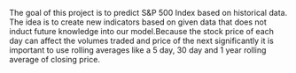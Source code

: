 The goal of this project is to predict S&P 500 Index based on historical data. The idea is to create new indicators based on given data that does not induct future knowledge into our model.Because the stock price of each day can affect the volumes traded and price of the next significantly it is important to use rolling averages like a 5 day, 30 day and 1 year rolling average of closing price.
